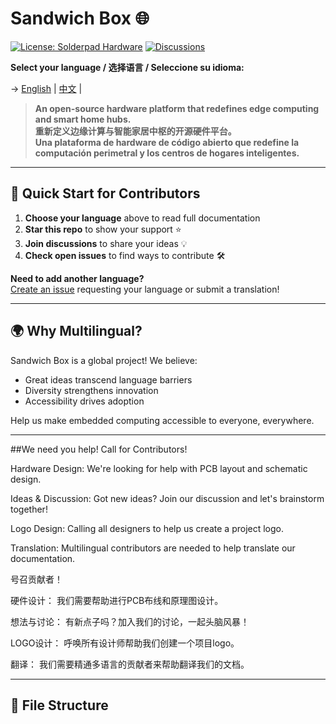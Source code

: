 # Sandwich Box 🌐

[![License: Solderpad Hardware](https://img.shields.io/badge/License-Solderpad%20Hardware%20v2.1-green.svg)](LICENSE.md)
[![Discussions](https://img.shields.io/badge/Join-Discussions-blue.svg)](https://github.com/your-username/Sandwich-Box/discussions)

**Select your language / 选择语言 / Seleccione su idioma:**

→ [English](README.md) | [中文](README_cn.md) | 

> **An open-source hardware platform that redefines edge computing and smart home hubs.**  
> **重新定义边缘计算与智能家居中枢的开源硬件平台。**  
> **Una plataforma de hardware de código abierto que redefine la computación perimetral y los centros de hogares inteligentes.**

---

## 🚀 Quick Start for Contributors

1. **Choose your language** above to read full documentation
2. **Star this repo** to show your support ⭐
3. **Join discussions** to share your ideas 💡
4. **Check open issues** to find ways to contribute 🛠️

**Need to add another language?**  
[Create an issue](https://github.com/Omerlikey/Sandwich-Box/issues/new) requesting your language or submit a translation!

---

## 🌍 Why Multilingual?

Sandwich Box is a global project! We believe:
- Great ideas transcend language barriers
- Diversity strengthens innovation
- Accessibility drives adoption

Help us make embedded computing accessible to everyone, everywhere.

---

##We need you help!
Call for Contributors!

Hardware Design: We're looking for help with PCB layout and schematic design.

Ideas & Discussion: Got new ideas? Join our discussion and let's brainstorm together!

Logo Design: Calling all designers to help us create a project logo.

Translation: Multilingual contributors are needed to help translate our documentation.

号召贡献者！

硬件设计： 我们需要帮助进行PCB布线和原理图设计。

想法与讨论： 有新点子吗？加入我们的讨论，一起头脑风暴！

LOGO设计： 呼唤所有设计师帮助我们创建一个项目logo。

翻译： 我们需要精通多语言的贡献者来帮助翻译我们的文档。

---

## 📂 File Structure
